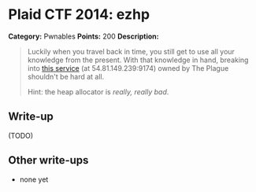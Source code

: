 # Plaid CTF 2014: ezhp

**Category:** Pwnables
**Points:** 200
**Description:**

> Luckily when you travel back in time, you still get to use all your knowledge from the present. With that knowledge in hand, breaking into [this service](ezhp-b502addeb274f41757555c05b08e3b05.tar.bz2) (at 54.81.149.239:9174) owned by The Plague shouldn't be hard at all.
>
> Hint: the heap allocator is *really, really bad*.

## Write-up

(TODO)

## Other write-ups

* none yet
